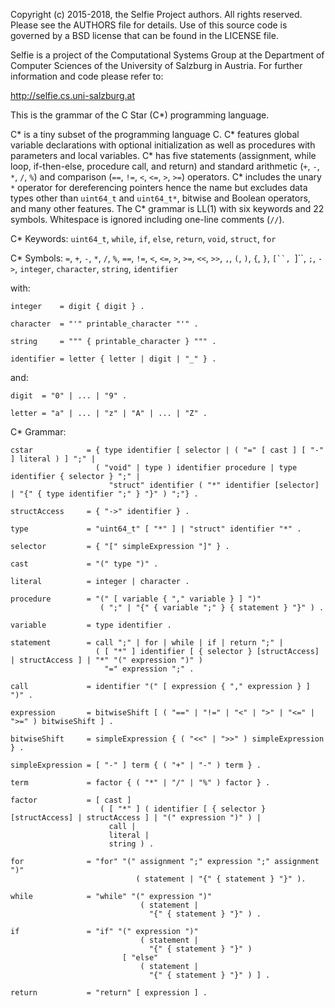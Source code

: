 Copyright (c) 2015-2018, the Selfie Project authors. All rights reserved. Please see the AUTHORS file for details. Use of this source code is governed by a BSD license that can be found in the LICENSE file.

Selfie is a project of the Computational Systems Group at the Department of Computer Sciences of the University of Salzburg in Austria. For further information and code please refer to:

http://selfie.cs.uni-salzburg.at

This is the grammar of the C Star (C\*) programming language.

C\* is a tiny subset of the programming language C. C\* features global variable declarations with optional initialization as well as procedures with parameters and local variables. C\* has five statements (assignment, while loop, if-then-else, procedure call, and return) and standard arithmetic (`+`, `-`, `*`, `/`, `%`) and comparison (`==`, `!=`, `<`, `<=`, `>`, `>=`) operators. C\* includes the unary `*` operator for dereferencing pointers hence the name but excludes data types other than `uint64_t` and `uint64_t*`, bitwise and Boolean operators, and many other features. The C\* grammar is LL(1) with six keywords and 22 symbols. Whitespace is ignored including one-line comments (`//`).

C\* Keywords: `uint64_t`, `while`, `if`, `else`, `return`, `void`, `struct`, `for`

C\* Symbols: `=`, `+`, `-`, `*`, `/`, `%`, `==`, `!=`, `<`, `<=`, `>`, `>=`, `<<`, `>>`, `,`, `(`, `)`, `{`, `}`, `[``, `]``, `;`, `->`, `integer`, `character`, `string`, `identifier`

with:

```
integer    = digit { digit } .

character  = "'" printable_character "'" .

string     = """ { printable_character } """ .

identifier = letter { letter | digit | "_" } .
```

and:

```
digit  = "0" | ... | "9" .

letter = "a" | ... | "z" | "A" | ... | "Z" .
```

C\* Grammar:

```
cstar            = { type identifier [ selector | ( "=" [ cast ] [ "-" ] literal ) ] ";" |
                   ( "void" | type ) identifier procedure | type identifier { selector } ";" |
                      "struct" identifier ( "*" identifier [selector] | "{" { type identifier ";" } "}" ) ";"} .

structAccess     = { "->" identifier } .

type             = "uint64_t" [ "*" ] | "struct" identifier "*" .

selector         = { "[" simpleExpression "]" } .

cast             = "(" type ")" .

literal          = integer | character .

procedure        = "(" [ variable { "," variable } ] ")"
                    ( ";" | "{" { variable ";" } { statement } "}" ) .

variable         = type identifier .

statement        = call ";" | for | while | if | return ";" |
                   ( [ "*" ] identifier [ { selector } [structAccess] | structAccess ] | "*" "(" expression ")" )
                     "=" expression ";" .

call             = identifier "(" [ expression { "," expression } ] ")" .

expression       = bitwiseShift [ ( "==" | "!=" | "<" | ">" | "<=" | ">=" ) bitwiseShift ] .

bitwiseShift     = simpleExpression { ( "<<" | ">>" ) simpleExpression } .

simpleExpression = [ "-" ] term { ( "+" | "-" ) term } .

term             = factor { ( "*" | "/" | "%" ) factor } .

factor           = [ cast ]
                    ( [ "*" ] ( identifier [ { selector } [structAccess] | structAccess ] | "(" expression ")" ) |
                      call |
                      literal |
                      string ) .

for              = "for" "(" assignment ";" expression ";" assignment ")"
                            ( statement | "{" { statement } "}" ).

while            = "while" "(" expression ")"
                             ( statement |
                               "{" { statement } "}" ) .

if               = "if" "(" expression ")"
                             ( statement |
                               "{" { statement } "}" )
                         [ "else"
                             ( statement |
                               "{" { statement } "}" ) ] .

return           = "return" [ expression ] .
```
